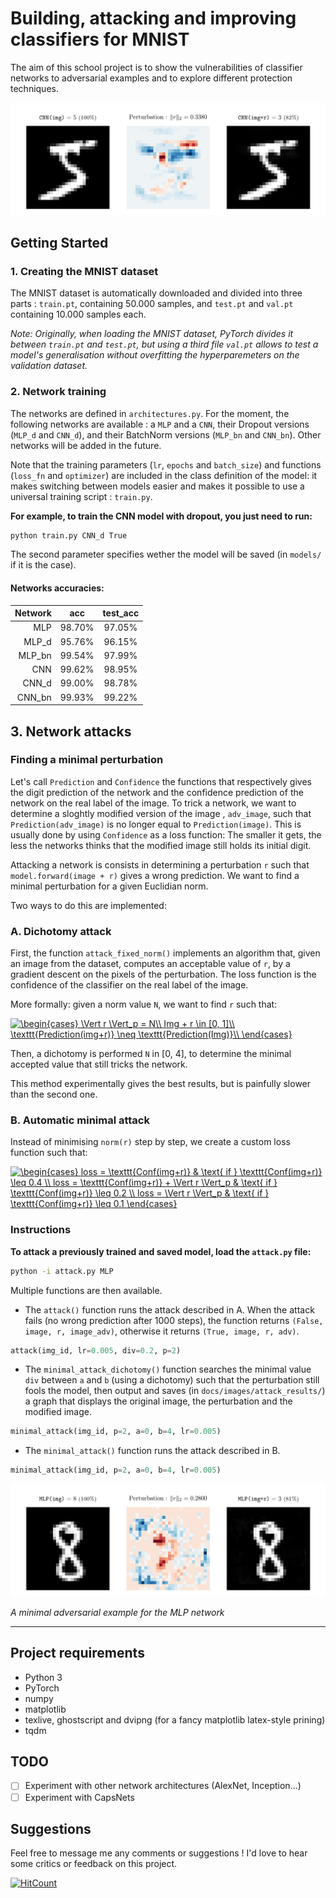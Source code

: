 # Building, attacking and improving classifiers for MNIST

The aim of this school project is to show the vulnerabilities of classifier networks to adversarial examples and to explore different protection techniques.

![Attack result example](docs/images/attack_result_1.png)

## Getting Started

### 1. Creating the MNIST dataset

The MNIST dataset is automatically downloaded and divided into three parts : `train.pt`, containing 50.000 samples, and `test.pt` and `val.pt` containing 10.000 samples each.

*Note: Originally, when loading the MNIST dataset, PyTorch divides it between `train.pt` and `test.pt`, but using a third file `val.pt` allows to test a model's generalisation without overfitting the hyperparemeters on the validation dataset.*

### 2. Network training

The networks are defined in `architectures.py`. For the moment, the following networks are available : a `MLP` and a `CNN`, their Dropout versions (`MLP_d` and `CNN_d`), and their BatchNorm versions (`MLP_bn` and `CNN_bn`). Other networks will be added in the future.

Note that the training parameters (`lr`, `epochs` and `batch_size`) and functions (`loss_fn` and `optimizer`) are included in the class definition of the model: it makes switching between models easier and makes it possible to use a universal training script : `train.py`.

**For example, to train the CNN model with dropout, you just need to run:**

```sh
python train.py CNN_d True
```

The second parameter specifies wether the model will be saved (in `models/` if it is the case).

#### Networks accuracies:

| Network |    acc   | test_acc |
|--------:|:--------:|:--------:|
|     MLP |  98.70%  |  97.05%  |
|   MLP_d |  95.76%  |  96.15%  |
|  MLP_bn |  99.54%  |  97.99%  |
|     CNN |  99.62%  |  98.95%  |
|   CNN_d |  99.00%  |  98.78%  |
|  CNN_bn |  99.93%  |  99.22%  |

## 3. Network attacks

### Finding a minimal perturbation

Let's call `Prediction` and `Confidence` the functions that respectively gives the digit prediction of the network and the confidence prediction of the network on the real label of the image. To trick a network, we want to determine a sloghtly modified version of the image , `adv_image`, such that `Prediction(adv_image)` is no longer equal to `Prediction(image)`. This is usually done by using `Confidence` as a loss function: The smaller it gets, the less the networks thinks that the modified image still holds its initial digit.

Attacking a network is consists in determining a perturbation `r` such that `model.forward(image + r)` gives a wrong prediction. We want to find a minimal perturbation for a given Euclidian norm.

Two ways to do this are implemented:

### A. Dichotomy attack

First, the function `attack_fixed_norm()` implements an algorithm that, given an image from the dataset, computes an acceptable value of `r`, by a gradient descent on the pixels of the perturbation. The loss function is the confidence of the classifier on the real label of the image.

More formally: given a norm value `N`, we want to find `r` such that:

<a href="https://www.codecogs.com/eqnedit.php?latex=\dpi{120}&space;\begin{cases}&space;\Vert&space;r&space;\Vert_p&space;=&space;N\\&space;Img&space;&plus;&space;r&space;\in&space;[0,&space;1]\\&space;\texttt{Prediction(img&plus;r)}&space;\neq&space;\texttt{Prediction(Img)}\\&space;\end{cases}" target="_blank"><img src="https://latex.codecogs.com/gif.latex?\dpi{120}&space;\begin{cases}&space;\Vert&space;r&space;\Vert_p&space;=&space;N\\&space;Img&space;&plus;&space;r&space;\in&space;[0,&space;1]\\&space;\texttt{Prediction(img&plus;r)}&space;\neq&space;\texttt{Prediction(Img)}\\&space;\end{cases}" title="\begin{cases} \Vert r \Vert_p = N\\ Img + r \in [0, 1]\\ \texttt{Prediction(img+r)} \neq \texttt{Prediction(Img)}\\ \end{cases}" /></a>


Then, a dichotomy is performed `N` in [0, 4], to determine the minimal accepted value that still tricks the network.

This method experimentally gives the best results, but is painfully slower than the second one.

### B. Automatic minimal attack

Instead of minimising `norm(r)` step by step, we create a custom loss function such that:

<a href="https://www.codecogs.com/eqnedit.php?latex=\dpi{120}&space;\begin{cases}&space;loss&space;=&space;\texttt{Conf(img&plus;r)}&space;&&space;\text{&space;if&space;}&space;\texttt{Conf(img&plus;r)}&space;\leq&space;0.4&space;\\&space;loss&space;=&space;\texttt{Conf(img&plus;r)}&space;&plus;&space;\Vert&space;r&space;\Vert_p&space;&&space;\text{&space;if&space;}&space;\texttt{Conf(img&plus;r)}&space;\leq&space;0.2&space;\\&space;loss&space;=&space;\Vert&space;r&space;\Vert_p&space;&&space;\text{&space;if&space;}&space;\texttt{Conf(img&plus;r)}&space;\leq&space;0.1&space;\end{cases}" target="_blank"><img src="https://latex.codecogs.com/gif.latex?\dpi{120}&space;\begin{cases}&space;loss&space;=&space;\texttt{Conf(img&plus;r)}&space;&&space;\text{&space;if&space;}&space;\texttt{Conf(img&plus;r)}&space;\leq&space;0.4&space;\\&space;loss&space;=&space;\texttt{Conf(img&plus;r)}&space;&plus;&space;\Vert&space;r&space;\Vert_p&space;&&space;\text{&space;if&space;}&space;\texttt{Conf(img&plus;r)}&space;\leq&space;0.2&space;\\&space;loss&space;=&space;\Vert&space;r&space;\Vert_p&space;&&space;\text{&space;if&space;}&space;\texttt{Conf(img&plus;r)}&space;\leq&space;0.1&space;\end{cases}" title="\begin{cases} loss = \texttt{Conf(img+r)} & \text{ if } \texttt{Conf(img+r)} \leq 0.4 \\ loss = \texttt{Conf(img+r)} + \Vert r \Vert_p & \text{ if } \texttt{Conf(img+r)} \leq 0.2 \\ loss = \Vert r \Vert_p & \text{ if } \texttt{Conf(img+r)} \leq 0.1 \end{cases}" /></a> 

### Instructions

**To attack a previously trained and saved model, load the `attack.py` file:**

```sh
python -i attack.py MLP
```

Multiple functions are then available.

- The `attack()` function runs the attack described in A. When the attack fails (no wrong prediction after 1000 steps), the function returns `(False, image, r, image_adv)`, otherwise it returns `(True, image, r, adv)`.

```Python
attack(img_id, lr=0.005, div=0.2, p=2)
```

- The `minimal_attack_dichotomy()` function searches the minimal value `div` between `a` and `b` (using a dichotomy) such that the perturbation still fools the model, then output and saves (in `docs/images/attack_results/`) a graph that displays the original image, the perturbation and the modified image.

```Python
minimal_attack(img_id, p=2, a=0, b=4, lr=0.005)
```

- The `minimal_attack()` function runs the attack described in B.

```Python
minimal_attack(img_id, p=2, a=0, b=4, lr=0.005)
```

![Attack result example](docs/images/attack_result_2.png)

*A minimal adversarial example for the MLP network*

---


## Project requirements

- Python 3
- PyTorch
- numpy
- matplotlib
- texlive, ghostscript and dvipng (for a fancy matplotlib latex-style prining)
- tqdm

## TODO

- [ ] Experiment with other network architectures (AlexNet, Inception...)
- [ ] Experiment with CapsNets

## Suggestions

Feel free to message me any comments or suggestions ! I'd love to hear some critics or feedback on this project.

[![HitCount](http://hits.dwyl.io/maxdinech/car-crash.svg)](http://hits.dwyl.io/maxdinech/car-crash)